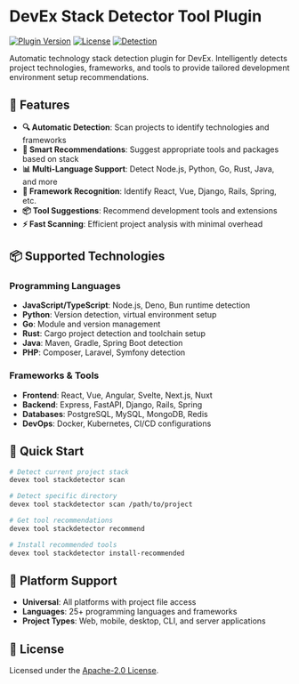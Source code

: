 # DevEx Stack Detector Tool Plugin

[![Plugin Version](https://img.shields.io/badge/Version-1.0.0-green)](../../CHANGELOG.md)
[![License](https://img.shields.io/github/license/jameswlane/devex)](../../../LICENSE)
[![Detection](https://img.shields.io/badge/Stack-Detection-FF6B6B?logo=detective)](https://github.com/jameswlane/devex)

Automatic technology stack detection plugin for DevEx. Intelligently detects project technologies, frameworks, and tools to provide tailored development environment setup recommendations.

## 🚀 Features

- **🔍 Automatic Detection**: Scan projects to identify technologies and frameworks
- **🎯 Smart Recommendations**: Suggest appropriate tools and packages based on stack
- **📊 Multi-Language Support**: Detect Node.js, Python, Go, Rust, Java, and more
- **🔧 Framework Recognition**: Identify React, Vue, Django, Rails, Spring, etc.
- **📦 Tool Suggestions**: Recommend development tools and extensions
- **⚡ Fast Scanning**: Efficient project analysis with minimal overhead

## 📦 Supported Technologies

### Programming Languages
- **JavaScript/TypeScript**: Node.js, Deno, Bun runtime detection
- **Python**: Version detection, virtual environment setup
- **Go**: Module and version management
- **Rust**: Cargo project detection and toolchain setup
- **Java**: Maven, Gradle, Spring Boot detection
- **PHP**: Composer, Laravel, Symfony detection

### Frameworks & Tools
- **Frontend**: React, Vue, Angular, Svelte, Next.js, Nuxt
- **Backend**: Express, FastAPI, Django, Rails, Spring
- **Databases**: PostgreSQL, MySQL, MongoDB, Redis
- **DevOps**: Docker, Kubernetes, CI/CD configurations

## 🚀 Quick Start

```bash
# Detect current project stack
devex tool stackdetector scan

# Detect specific directory
devex tool stackdetector scan /path/to/project

# Get tool recommendations
devex tool stackdetector recommend

# Install recommended tools
devex tool stackdetector install-recommended
```

## 🚀 Platform Support

- **Universal**: All platforms with project file access
- **Languages**: 25+ programming languages and frameworks
- **Project Types**: Web, mobile, desktop, CLI, and server applications

## 📄 License

Licensed under the [Apache-2.0 License](../../../LICENSE).
